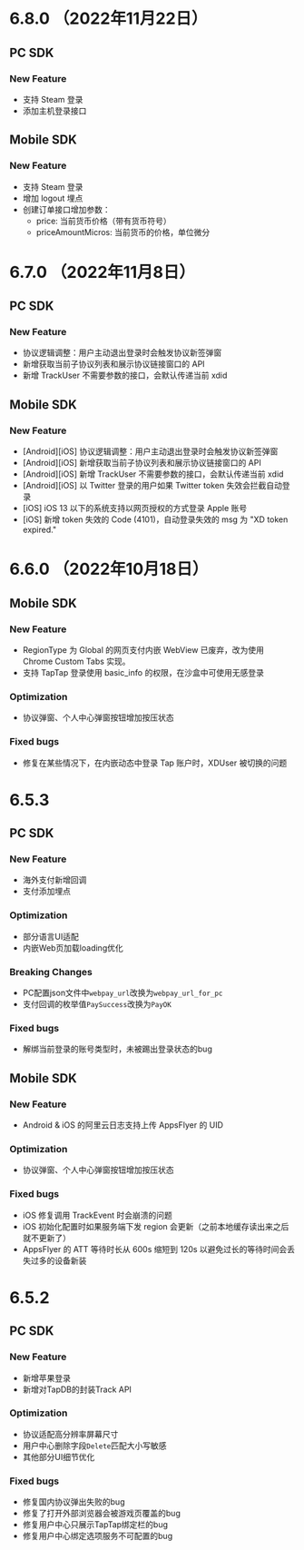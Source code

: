 # 6.8.0 （2022年11月22日）

## PC SDK
### New Feature
- 支持 Steam 登录
- 添加主机登录接口


## Mobile SDK
### New Feature
- 支持 Steam 登录
- 增加 logout 埋点
- 创建订单接口增加参数：
    - price: 当前货币价格（带有货币符号）
    - priceAmountMicros: 当前货币的价格，单位微分

# 6.7.0 （2022年11月8日）

## PC SDK
### New Feature
- 协议逻辑调整：用户主动退出登录时会触发协议新签弹窗
- 新增获取当前子协议列表和展示协议链接窗口的 API
- 新增 TrackUser 不需要参数的接口，会默认传递当前 xdid


## Mobile SDK
### New Feature
- [Android][iOS] 协议逻辑调整：用户主动退出登录时会触发协议新签弹窗
- [Android][iOS] 新增获取当前子协议列表和展示协议链接窗口的 API
- [Android][iOS] 新增 TrackUser 不需要参数的接口，会默认传递当前 xdid
- [Android][iOS] 以 Twitter 登录的用户如果 Twitter token 失效会拦截自动登录
- [iOS] iOS 13 以下的系统支持以网页授权的方式登录 Apple 账号
- [iOS] 新增 token 失效的 Code (4101)，自动登录失效的 msg 为 "XD token expired."


# 6.6.0 （2022年10月18日）

## Mobile SDK
### New Feature
- RegionType 为 Global 的网页支付内嵌 WebView 已废弃，改为使用 Chrome Custom Tabs 实现。
- 支持 TapTap 登录使用 basic_info 的权限，在沙盒中可使用无感登录

### Optimization
* 协议弹窗、个人中心弹窗按钮增加按压状态

### Fixed bugs
- 修复在某些情况下，在内嵌动态中登录 Tap 账户时，XDUser 被切换的问题

# 6.5.3
## PC SDK
### New Feature
* 海外支付新增回调
* 支付添加埋点

### Optimization
* 部分语言UI适配
* 内嵌Web页加载loading优化

### Breaking Changes
* PC配置json文件中`webpay_url`改换为`webpay_url_for_pc`
* 支付回调的枚举值`PaySuccess`改换为`PayOK`

### Fixed bugs
* 解绑当前登录的账号类型时，未被踢出登录状态的bug

## Mobile SDK
### New Feature
* Android & iOS 的阿里云日志支持上传 AppsFlyer 的 UID

### Optimization
* 协议弹窗、个人中心弹窗按钮增加按压状态

### Fixed bugs
* iOS 修复调用 TrackEvent 时会崩溃的问题
* iOS 初始化配置时如果服务端下发 region 会更新（之前本地缓存读出来之后就不更新了）
* AppsFlyer 的 ATT 等待时长从 600s 缩短到 120s 以避免过长的等待时间会丢失过多的设备新装

# 6.5.2
## PC SDK
### New Feature
* 新增苹果登录
* 新增对TapDB的封装Track API

### Optimization
* 协议适配高分辨率屏幕尺寸
* 用户中心删除字段`Delete`匹配大小写敏感
* 其他部分UI细节优化

### Fixed bugs
* 修复国内协议弹出失败的bug
* 修复了打开外部浏览器会被游戏页覆盖的bug
* 修复用户中心只展示TapTap绑定栏的bug
* 修复用户中心绑定选项服务不可配置的bug





